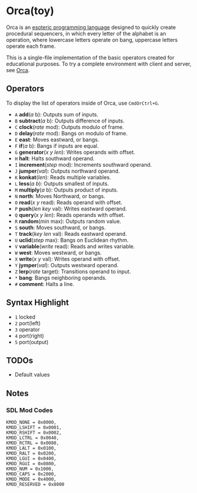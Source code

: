 # Orca(toy)

Orca is an [esoteric programming language](https://en.wikipedia.org/wiki/Esoteric_programming_language) designed to quickly create procedural sequencers, in which every letter of the alphabet is an operation, where lowercase letters operate on bang, uppercase letters operate each frame.

This is a single-file implementation of the basic operators created for educational purposes. To try a complete environment with client and server, see [Orca](https://git.sr.ht/~rabbits/orca).

## Operators

To display the list of operators inside of Orca, use `CmdOrCtrl+G`.

- `A` **add**(*a* b): Outputs sum of inputs.
- `B` **subtract**(*a* b): Outputs difference of inputs.
- `C` **clock**(*rate* mod): Outputs modulo of frame.
- `D` **delay**(*rate* mod): Bangs on modulo of frame.
- `E` **east**: Moves eastward, or bangs.
- `F` **if**(*a* b): Bangs if inputs are equal.
- `G` **generator**(*x* *y* *len*): Writes operands with offset.
- `H` **halt**: Halts southward operand.
- `I` **increment**(*step* mod): Increments southward operand.
- `J` **jumper**(*val*): Outputs northward operand.
- `K` **konkat**(*len*): Reads multiple variables.
- `L` **less**(*a* *b*): Outputs smallest of inputs.
- `M` **multiply**(*a* b): Outputs product of inputs.
- `N` **north**: Moves Northward, or bangs.
- `O` **read**(*x* *y* read): Reads operand with offset.
- `P` **push**(*len* *key* val): Writes eastward operand.
- `Q` **query**(*x* *y* *len*): Reads operands with offset.
- `R` **random**(*min* max): Outputs random value.
- `S` **south**: Moves southward, or bangs.
- `T` **track**(*key* *len* val): Reads eastward operand.
- `U` **uclid**(*step* max): Bangs on Euclidean rhythm.
- `V` **variable**(*write* read): Reads and writes variable.
- `W` **west**: Moves westward, or bangs.
- `X` **write**(*x* *y* val): Writes operand with offset.
- `Y` **jymper**(*val*): Outputs westward operand.
- `Z` **lerp**(*rate* target): Transitions operand to input.
- `*` **bang**: Bangs neighboring operands.
- `#` **comment**: Halts a line.

## Syntax Highlight

- `1` locked
- `2` port(left)
- `3` operator
- `4` port(right)
- `5` port(output)

## TODOs

- Default values

## Notes

### SDL Mod Codes

```
KMOD_NONE = 0x0000,
KMOD_LSHIFT = 0x0001,
KMOD_RSHIFT = 0x0002,
KMOD_LCTRL = 0x0040,
KMOD_RCTRL = 0x0080,
KMOD_LALT = 0x0100,
KMOD_RALT = 0x0200,
KMOD_LGUI = 0x0400,
KMOD_RGUI = 0x0800,
KMOD_NUM = 0x1000,
KMOD_CAPS = 0x2000,
KMOD_MODE = 0x4000,
KMOD_RESERVED = 0x8000
```
